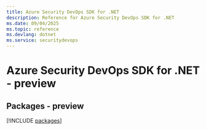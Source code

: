 ```yaml
---
title: Azure Security DevOps SDK for .NET
description: Reference for Azure Security DevOps SDK for .NET
ms.date: 09/04/2025
ms.topic: reference
ms.devlang: dotnet
ms.service: securitydevops
---
```

# Azure Security DevOps SDK for .NET - preview
## Packages - preview
[!INCLUDE [packages](security-devops-index.md)]